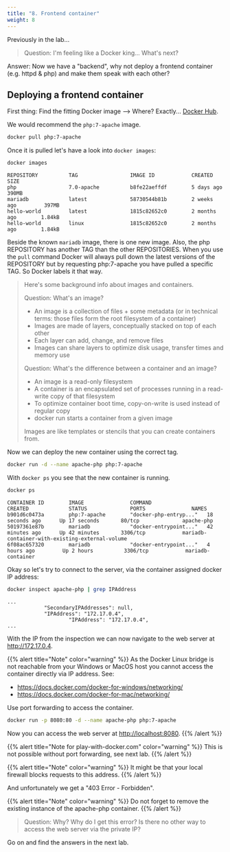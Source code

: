 ```yaml
---
title: "8. Frontend container"
weight: 8
---
```


Previously in the lab...

> Question: I'm feeling like a Docker king... What's next?

Answer: Now we have a "backend", why not deploy a frontend container (e.g. httpd & php) and make them speak with each other?

## Deploying a frontend container

First thing: Find the fitting Docker image --> Where? Exactly... [Docker Hub](https://hub.docker.com).

We would recommend the `php:7-apache` image.

```bash
docker pull php:7-apache
```

Once it is pulled let's have a look into `docker images`:

```bash
docker images
```

```
REPOSITORY          TAG                 IMAGE ID            CREATED             SIZE
php                 7.0-apache          b8fe22aeffdf        5 days ago          390MB
mariadb             latest              58730544b81b        2 weeks ago         397MB
hello-world         latest              1815c82652c0        2 months ago        1.84kB
hello-world         linux               1815c82652c0        2 months ago        1.84kB

```

Beside the known `mariadb` image, there is one new image. Also, the php REPOSITORY has another TAG than the other REPOSITORIES.
When you use the `pull` command Docker will always pull down the latest versions of the REPOSITORY but by requesting php:7-apache you have pulled a specific TAG.
So Docker labels it that way.

> Here's some background info about images and containers.
>
> Question: What's an image?
>
> * An image is a collection of files + some metadata (or in technical terms: those files form the root filesystem of a container)
> * Images are made of layers, conceptually stacked on top of each other
> * Each layer can add, change, and remove files
> * Images can share layers to optimize disk usage, transfer times and memory use
>
> Question: What's the difference between a container and an image?
>
> * An image is a read-only filesystem
> * A container is an encapsulated set of processes running in a read-write copy of that filesystem
> * To optimize container boot time, copy-on-write is used instead of regular copy
> * docker run starts a container from a given image
>
> Images are like templates or stencils that you can create containers from.

Now we can deploy the new container using the correct tag.

```bash
docker run -d --name apache-php php:7-apache
```

With `docker ps` you see that the new container is running.

```bash
docker ps
```

```
CONTAINER ID        IMAGE               COMMAND                  CREATED             STATUS              PORTS               NAMES
b901d6c0473a        php:7-apache        "docker-php-entryp..."   18 seconds ago      Up 17 seconds       80/tcp              apache-php
50197361e87b        mariadb             "docker-entrypoint..."   42 minutes ago      Up 42 minutes       3306/tcp            mariadb-container-with-existing-external-volume
6f08ac657320        mariadb             "docker-entrypoint..."   4 hours ago         Up 2 hours          3306/tcp            mariadb-container

```

Okay so let's try to connect to the server, via the container assigned docker IP address:

```bash
docker inspect apache-php | grep IPAddress
```

```
...
            "SecondaryIPAddresses": null,
            "IPAddress": "172.17.0.4",
                    "IPAddress": "172.17.0.4",
...
```

With the IP from the inspection we can now navigate to the web server at <http://172.17.0.4>.

{{% alert title="Note" color="warning" %}}
As the Docker Linux bridge is not reachable from your Windows or MacOS host you cannot access the container directly via IP address.
See:

* <https://docs.docker.com/docker-for-windows/networking/>
* <https://docs.docker.com/docker-for-mac/networking/>

Use port forwarding to access the container.

```bash
docker run -p 8080:80 -d --name apache-php php:7-apache
```

Now you can access the web server at <http://localhost:8080>.
{{% /alert %}}

{{% alert title="Note for play-with-docker.com" color="warning" %}}
This is not possible without port forwarding, see next lab.
{{% /alert %}}

{{% alert title="Note" color="warning" %}}
It might be that your local firewall blocks requests to this address.
{{% /alert %}}

And unfortunately we get a "403 Error - Forbidden".

{{% alert title="Note" color="warning" %}}
Do not forget to remove the existing instance of the apache-php container.
{{% /alert %}}

> Question: Why? Why do I get this error? Is there no other way to access the web server via the private IP?

Go on and find the answers in the next lab.